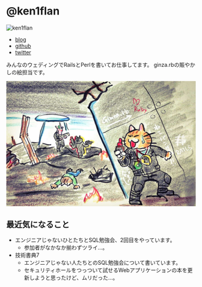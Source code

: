 # @ken1flan

![ken1flan](https://gravatar.com/avatar/6d5dbb7f4489227b5e85860f37bceb52?s=120)

- [blog](https://www.tumblr.com/blog/ken1flan)
- [github](https://github.com/ken1flan)
- [twitter](https://twitter.com/ken1flan)

みんなのウェディングでRailsとPerlを書いてお仕事してます。
ginza.rbの賑やかしの絵担当です。

![なぜ俺らがフィーチャーされないんだ！](https://raw.githubusercontent.com/ken1flan/ginzarb_images/master/75th.jpg)

## 最近気になること

- エンジニアじゃないひとたちとSQL勉強会、2回目をやっています。
  - 参加者がなかなか揃わずツライ…。
- 技術書典7
  - エンジニアじゃない人たちとのSQL勉強会について書いています。
  - セキュリティホールをつっついて試せるWebアプリケーションの本を更新しようと思ったけど、ムリだった…。
